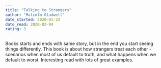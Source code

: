 ```yaml
---
title: "Talking to Strangers"
author: "Malcolm Gladwell"
date_started: 2020-01-22
date_read: 2020-02-04
rating: 3
---
```

Books starts and ends with same story, but in the end you start seeing things differently. This book is about how strangers treat each other - scenarios when most of us default to truth, and what happens when we default to worst. Interesting read with lots of great examples.
